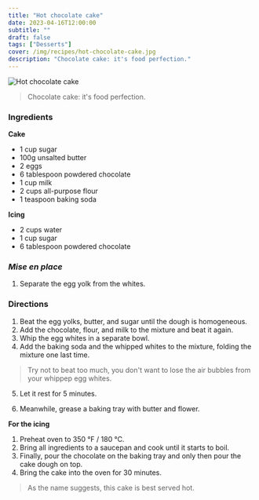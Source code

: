 ```yaml
---
title: "Hot chocolate cake"
date: 2023-04-16T12:00:00
subtitle: ""
draft: false
tags: ["Desserts"]
cover: /img/recipes/hot-chocolate-cake.jpg
description: "Chocolate cake: it's food perfection."
---
```


<div class="my-flexbox row-collapse center basic-gap" >
  <div>
    <img src="/img/recipes/hot-chocolate-cake.jpg" alt="Hot chocolate cake" class="cover-img">
  </div>
  <div>
    <blockquote>
      Chocolate cake: it's food perfection.
    </blockquote>
  </div>
</div>

### Ingredients

**Cake**
- 1 cup sugar
- 100g unsalted butter
- 2 eggs
- 6 tablespoon powdered chocolate
- 1 cup milk
- 2 cups all-purpose flour
- 1 teaspoon baking soda

**Icing**
- 2 cups water
- 1 cup sugar
- 6 tablespoon powdered chocolate


### _Mise en place_

1. Separate the egg yolk from the whites.

### Directions

1. Beat the egg yolks, butter, and sugar until the dough is homogeneous.
2. Add the chocolate, flour, and milk to the mixture and beat it again.
3. Whip the egg whites in a separate bowl.
4. Add the baking soda and the whipped whites to the mixture, folding the mixture one last time.

> Try not to beat too much, you don't want to lose the air bubbles from your whippep egg whites.

5. Let it rest for 5 minutes.

6. Meanwhile, grease a baking tray with butter and flower.

**For the icing**

1. Preheat oven to 350 °F / 180 °C.
2. Bring all ingredients to a saucepan and cook until it starts to boil.
3. Finally, pour the chocolate on the baking tray and only then pour the cake dough on top.
4. Bring the cake into the oven for 30 minutes.

> As the name suggests, this cake is best served hot.